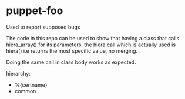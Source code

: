 puppet-foo
==========

Used to report supposed bugs

The code in this repo can be used to show that having a class that calls hiera_array() for its parameters,
the hiera call which is actually used is hiera() i.e returns the most specific value, no merging.

Doing the same call in class body works as expected.

hierarchy:
- %{certname}
- common
